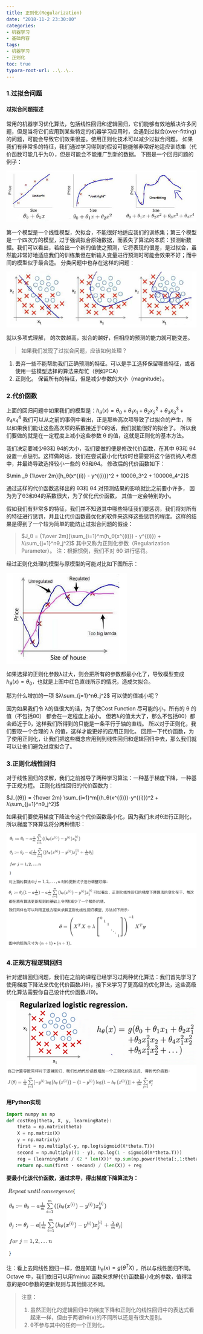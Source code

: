 ```yaml
---
title: 正则化(Regularization)
date: "2018-11-2 23:30:00"
categories:
- 机器学习
- 基础内容
tags:
- 机器学习
- 正则化
toc: true
typora-root-url: ..\..\..
---
```


### 1.过拟合问题

#### 过拟合问题描述

常用的机器学习优化算法，包括线性回归和逻辑回归，它们能够有效地解决许多问题，但是当将它们应用到某些特定的机器学习应用时，会遇到过拟合(over-fitting)的问题，可能会导致它们效果很差。使用正则化技术可以减少过拟合问题。
如果我们有非常多的特征，我们通过学习得到的假设可能能够非常好地适应训练集（代价函数可能几乎为0），但是可能会不能推广到新的数据。
下图是一个回归问题的例子：

![1541172957837](/img/1541172957837.png)

第一个模型是一个线性模型，欠拟合，不能很好地适应我们的训练集；第三个模型是一个四次方的模型，过于强调拟合原始数据，而丢失了算法的本质：预测新数据。我们可以看出，若给出一个新的值使之预测，它将表现的很差，是过拟合，虽然能非常好地适应我们的训练集但在新输入变量进行预测时可能会效果不好；而中间的模型似乎最合适。
分类问题中也存在这样的问题：

![1541173045662](/img/1541173045662.png)

就以多项式理解， 的次数越高，拟合的越好，但相应的预测的能力就可能变差。

> 如果我们发现了过拟合问题，应该如何处理？

1. 丢弃一些不能帮助我们正确预测的特征。可以是手工选择保留哪些特征，或者使用一些模型选择的算法来帮忙（例如PCA）
2. 正则化。 保留所有的特征，但是减少参数的大小（magnitude）。

### 2.代价函数

上面的回归问题中如果我们的模型是：$h_θ(x) = θ_0 + θ_1x_1 + θ_2x_2^2 + θ_3x_3^3 + θ_4x_4^4$ 我们可以从之前的事例中看出，正是那些高次项导致了过拟合的产生，所以如果我们能让这些高次项的系数接近于0的话，我们就能很好的拟合了。 所以我们要做的就是在一定程度上减小这些参数 θ 的值，这就是正则化的基本方法。

我们决定要减少θ3和 θ4的大小，我们要做的便是修改代价函数，在其中 θ3和 θ4 设置一点惩罚。这样做的话，我们在尝试最小化代价时也需要将这个惩罚纳入考虑中，并最终导致选择较小一些的 θ3和θ4。 修改后的代价函数如下：

$\min _θ {1\over 2m}[h_θ(x^{(i)} - y^{(i)})^2 + 1000θ_3^2 + 10000θ_4^2]$

通过这样的代价函数选择出的 θ3和 θ4 对预测结果的影响就比之前要小许多， 因为为了θ3和θ4的系数很大，为了优化代价函数， 其值一定会特别的小。

假如我们有非常多的特征，我们并不知道其中哪些特征我们要惩罚，我们将对所有的特征进行惩罚，并且让代价函数最优化的软件来选择这些惩罚的程度。这样的结果是得到了一个较为简单的能防止过拟合问题的假设：

> $J_θ = {1\over 2m}[\sum_{i=1}^m(h_θ(x^{(i)}) - y^{(i)}) + λ\sum_{j=1}^nθ_j^2]$
> 其中又称为正则化参数（Regularization Parameter）。 注：根据惯例，我们不对 θ0 进行惩罚。

经过正则化处理的模型与原模型的可能对比如下图所示：

![1541174343216](/img/1541174343216.png)

如果选择的正则化参数λ过大，则会把所有的参数都最小化了，导致模型变成 $h_θ(x) = θ_0$，也就是上图中红色直线所示的情况，造成欠拟合。 

那为什么增加的一项 $λ\sum_{j=1}^nθ_j^2$  可以使的值减小呢？ 

因为如果我们令 λ的值很大的话，为了使Cost Function 尽可能的小，所有的 θ 的值（不包括θ0） 都会在一定程度上减小。 但若λ的值太大了，那么不包括θ0）都会趋近于0，这样我们所得到的只能是一条平行于轴的直线。 所以对于正则化，我们要取一个合理的 λ 的值，这样才能更好的应用正则化。 回顾一下代价函数，为了使用正则化，让我们把这些概念应用到到线性回归和逻辑回归中去，那么我们就可以让他们避免过度拟合了。

### 3.正则化线性回归

对于线性回归的求解，我们之前推导了两种学习算法：一种基于梯度下降，一种基于正规方程。
正则化线性回归的代价函数为：

 $J_{(θ)} = {1\over 2m} \sum_{i=1}^m[(h_θ(x^{(i)})-y^{(i)})^2 + λ\sum_{j=1}^nθ_j^2]$

如果我们要使用梯度下降法令这个代价函数最小化，因为我们未对θ进行正则化，所以梯度下降算法将分两种情形：

![1541174923066](/img/1541174923066.png)

### 4.正规方程逻辑回归

针对逻辑回归问题，我们在之前的课程已经学习过两种优化算法：我们首先学习了使用梯度下降法来优化代价函数J(θ)，接下来学习了更高级的优化算法，这些高级优化算法需要你自己设计代价函数J(θ)。

![1541175045035](/img/1541175045035.png)

**用Python实现**

```python
import numpy as np
def costReg(theta, X, y, learningRate):
	theta = np.matrix(theta)
	X = np.matrix(X)
	y = np.matrix(y)
	first = np.multiply(‐y, np.log(sigmoid(X*theta.T)))
	second = np.multiply((1 ‐ y), np.log(1 ‐ sigmoid(X*theta.T)))
	reg = (learningRate / (2 * len(X))* np.sum(np.power(theta[:,1:theta.shape[1]],2))
	return np.sum(first ‐ second) / (len(X)) + reg
```

**要最小化该代价函数，通过求导，得出梯度下降算法为：**

![1541175163753](/img/1541175163753.png)

注：看上去同线性回归一样，但是知道 $h_θ(x) = g(θ^TX)$ ，所以与线性回归不同。 Octave 中，我们依旧可以用fminuc 函数来求解代价函数最小化的参数，值得注意的是θ0参数的更新规则与其他情况不同。 

> 注意：
>
> 1. 虽然正则化的逻辑回归中的梯度下降和正则化的线性回归中的表达式看起来一样，但由于两者hθ(x)的不同所以还是有很大差别。
> 2. θ不参与其中的任何一个正则化。